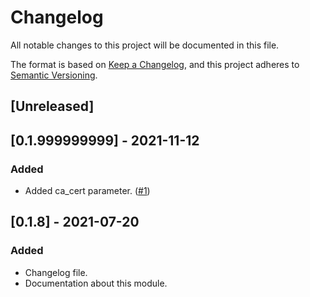 # Changelog
All notable changes to this project will be documented in this file.

The format is based on [Keep a Changelog](https://keepachangelog.com/en/1.0.0/),
and this project adheres to [Semantic Versioning](https://semver.org/spec/v2.0.0.html).

## [Unreleased]

## [0.1.999999999] - 2021-11-12
### Added
- Added ca_cert parameter. ([#1](https://github.com/cropalato/terraform-provider-etcd/issues/1))

## [0.1.8] - 2021-07-20
### Added
- Changelog file.
- Documentation about this module.
